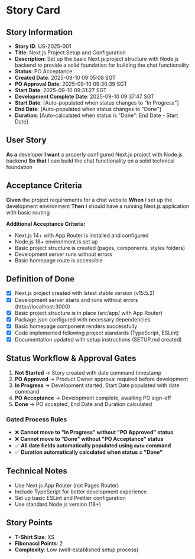 # Story Card

## Story Information
- **Story ID**: US-2025-001
- **Title**: Next.js Project Setup and Configuration
- **Description**: Set up the basic Next.js project structure with Node.js backend to provide a solid foundation for building the chat functionality
- **Status**: PO Acceptance
- **Created Date**: 2025-09-10 09:05:08 SGT
- **PO Approval Date**: 2025-09-10 09:30:39 SGT
- **Start Date**: 2025-09-10 09:31:27 SGT
- **Development Complete Date**: 2025-09-10 09:37:47 SGT
- **Start Date**: [Auto-populated when status changes to "In Progress"]
- **End Date**: [Auto-populated when status changes to "Done"]
- **Duration**: [Auto-calculated when status is "Done": End Date - Start Date]

## User Story
**As a** developer
**I want** a properly configured Next.js project with Node.js backend
**So that** I can build the chat functionality on a solid technical foundation

## Acceptance Criteria
**Given** the project requirements for a chat website
**When** I set up the development environment
**Then** I should have a running Next.js application with basic routing

**Additional Acceptance Criteria:**
- Next.js 14+ with App Router is installed and configured
- Node.js 18+ environment is set up
- Basic project structure is created (pages, components, styles folders)
- Development server runs without errors
- Basic homepage route is accessible

## Definition of Done
- [x] Next.js project created with latest stable version (v15.5.2)
- [x] Development server starts and runs without errors (http://localhost:3000)
- [x] Basic project structure is in place (src/app/ with App Router)
- [x] Package.json configured with necessary dependencies
- [x] Basic homepage component renders successfully
- [x] Code implemented following project standards (TypeScript, ESLint)
- [x] Documentation updated with setup instructions (SETUP.md created)

## Status Workflow & Approval Gates
1. **Not Started** → Story created with date command timestamp
2. **PO Approved** → Product Owner approval required before development
3. **In Progress** → Development started, Start Date populated with date command
4. **PO Acceptance** → Development complete, awaiting PO sign-off
5. **Done** → PO accepted, End Date and Duration calculated

### Gated Process Rules
- ❌ **Cannot move to "In Progress" without "PO Approved" status**
- ❌ **Cannot move to "Done" without "PO Acceptance" status**
- ✅ **All date fields automatically populated using `date` command**
- ✅ **Duration automatically calculated when status = "Done"**

## Technical Notes
- Use Next.js App Router (not Pages Router)
- Include TypeScript for better development experience
- Set up basic ESLint and Prettier configuration
- Use standard Node.js version (18+)

## Story Points
- **T-Shirt Size**: XS
- **Fibonacci Points**: 2
- **Complexity**: Low (well-established setup process)

